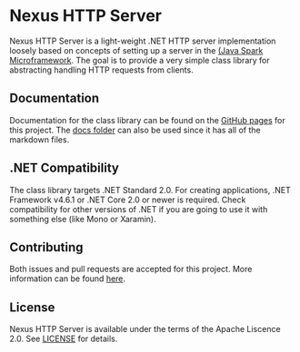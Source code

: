 # Nexus HTTP Server
Nexus HTTP Server is a light-weight .NET HTTP server implementation
loosely based on concepts of setting up a server in the
[(Java Spark Microframework](http://sparkjava.com/). The goal is to
provide a very simple class library for abstracting handling HTTP
requests from clients.

## Documentation
Documentation for the class library can be found on the
[GitHub pages](https://thenexusavenger.github.io/Nexus-HTTP-Server)
for this project. The [docs folder](docs) can also be used since it has all
of the markdown files.

## .NET Compatibility
The class library targets .NET Standard 2.0. For creating applications,
.NET Framework v4.6.1 or .NET Core 2.0 or newer is required. Check compatibility
for other versions of .NET if you are going to use it with something
else (like Mono or Xaramin).

## Contributing
Both issues and pull requests are accepted for this project.
More information can be found [here](docs/contributing.md).

## License
Nexus HTTP Server is available under the terms of the Apache 
Liscence 2.0. See [LICENSE](LICENSE) for details.
